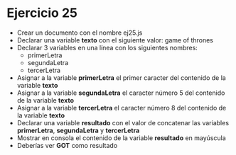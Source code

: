 # Ejercicio 25

* Crear un documento con el nombre ej25.js
* Declarar una variable **texto** con el siguiente valor: game of thrones
* Declarar 3 variables en una línea con los siguientes nombres:
  * primerLetra
  * segundaLetra
  * tercerLetra
* Asignar a la variable **primerLetra** el primer caracter del contenido de la variable **texto**
* Asignar a la variable **segundaLetra** el caracter número 5 del contenido de la variable **texto**
* Asignar a la variable **tercerLetra** el caracter número 8 del contenido de la variable **texto**
* Declarar una variable **resultado** con el valor de concatenar las variables **primerLetra**, **segundaLetra** y **tercerLetra**
* Mostrar en consola el contenido de la variable **resultado** en mayúscula
* Deberías ver **GOT** como resultado